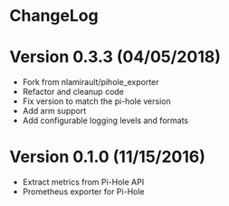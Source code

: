 ChangeLog
==============

# Version 0.3.3 (04/05/2018)

- Fork from nlamirault/pihole_exporter
- Refactor and cleanup code
- Fix version to match the pi-hole version
- Add arm support
- Add configurable logging levels and formats

# Version 0.1.0 (11/15/2016)

- Extract metrics from Pi-Hole API
- Prometheus exporter for Pi-Hole
